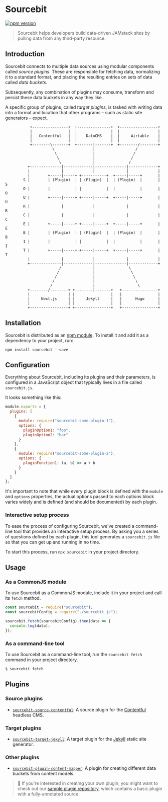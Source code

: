 # Sourcebit

[![npm version](https://badge.fury.io/js/sourcebit.svg)](https://badge.fury.io/js/sourcebit)

> Sourcebit helps developers build data-driven JAMstack sites by pulling data from any third-party resource.

## Introduction

Sourcebit connects to multiple data sources using modular components called _source plugins_. These are responsible for fetching data, normalizing it to a standard format, and placing the resulting entries on sets of data called _data buckets_.

Subsequently, any combination of plugins may consume, transform and persist these data buckets in any way they like.

A specific group of plugins, called _target plugins_, is tasked with writing data into a format and location that other programs – such as static site generators – expect.

```
           +----------------+  +---------------+  +-----------------+
           |                |  |               |  |                 |
           |   Contentful   |  |    DatoCMS    |  |     Airtable    |
           |                |  |               |  |                 |
           +--------\-------+  +-------|-------+  +--------/--------+
                     \                 |                  /
                      \                |                 /
                       \               |                /
                        \              |               /
          +--------------|-------------|--------------|-------------+
          |              |             |              |             |
          |        +-----|-----+ +-----------+  +-----|-----+       |
        S |        | (Plugin)  | | (Plugin)  |  | (Plugin)  |       | S
        O |        |           | |           |  |           |       | O
        U |        +-----|-----+ +-----|-----+  +-----|-----+       | U
        R |              |             |              |             | R
        C |              |             |              |             | C
        E |        +-----|-----+ +-----|-----+  +-----|-----+       | E
        B |        | (Plugin)  | | (Plugin)  |  | (Plugin)  |       | B
        I |        |           | |           |  |           |       | I
        T |        +-----|-----+ +-----|-----+  +-----|-----+       | T
          |              |             |              |             |
          +--------------|-------------|--------------|-------------+
                        /              |               \
                       /               |                \
                      /                |                 \
                     /                 |                  \
                    /                  |                   \
          +--------/--------+ +--------|-------+   +----------------+
          |                 | |                |   |                |
          |     Next.js     | |     Jekyll     |   |      Hugo      |
          |                 | |                |   |                |
          +-----------------+ +----------------+   +----------------+

```

## Installation

Sourcebit is distributed as an [npm module](https://www.npmjs.com/package/sourcebit). To install it and add it as a dependency to your project, run:

```
npm install sourcebit --save
```

## Configuration

Everything about Sourcebit, including its plugins and their parameters, is configured in a JavaScript object that typically lives in a file called `sourcebit.js`.

It looks something like this:

```js
module.exports = {
  plugins: [
    {
      module: require("sourcebit-some-plugin-1"),
      options: {
        pluginOption1: "foo",
        pluginOptino2: "bar"
      }
    },
    {
      module: require("sourcebit-some-plugin-2"),
      options: {
        pluginFunction1: (a, b) => a + b
      }
    }
  ]
};
```

It's important to note that while every plugin block is defined with the `module` and `options` properties, the actual options passed to each options block varies widely and is defined (and should be documented) by each plugin.

### Interactive setup process

To ease the process of configuring Sourcebit, we've created a command-line tool that provides an interactive setup process. By asking you a series of questions defined by each plugin, this tool generates a `sourcebit.js` file so that you can get up and running in no time.

To start this process, run `npx sourcebit` in your project directory.

## Usage

### As a CommonJS module

To use Sourcebit as a CommonJS module, include it in your project and call its `fetch` method.

```js
const sourcebit = require("sourcebit");
const sourcebitConfig = require("./sourcebit.js");

sourcebit.fetch(sourcebitConfig).then(data => {
  console.log(data);
});
```

### As a command-line tool

To use Sourcebit as a command-line tool, run the `sourcebit fetch` command in your project directory.

```
$ sourcebit fetch
```

## Plugins

### Source plugins

- [`sourcebit-source-contentful`](http://npmjs.com/package/sourcebit-source-contentful): A source plugin for the [Contentful](https://www.contentful.com/) headless CMS.

### Target plugins

- [`sourcebit-target-jekyll`](http://npmjs.com/package/sourcebit-target-jekyll): A target plugin for the [Jekyll](https://www.jekyllrb.com/) static site generator.

### Other plugins

- [`sourcebit-plugin-content-mapper`](http://npmjs.com/package/sourcebit-plugin-content-mapper): A plugin for creating different data buckets from content models.

> 🚀 If you're interested in creating your own plugin, you might want to check out our [sample plugin repository](https://github.com/stackbithq/sourcebit-sample-plugin), which contains a basic plugin with a fully-annotated source.
